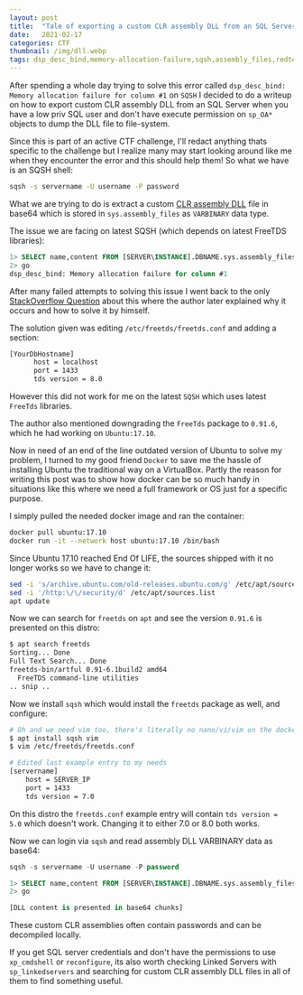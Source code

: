 ```yaml
---
layout: post
title:  "Tale of exporting a custom CLR assembly DLL from an SQL Server"
date:   2021-02-17
categories: CTF
thumbnail: /img/dll.webp
tags: dsp_desc_bind,memory-allocation-failure,sqsh,assembly_files,redteam
---
```

After spending a whole day trying to solve this error called `dsp_desc_bind: Memory allocation failure for column #1` on `SQSH` I decided to do a writeup on how to export custom CLR assembly DLL from an SQL Server when you have a low priv SQL user and don't have execute permission on `sp_OA*` objects to dump the DLL file to file-system.

Since this is part of an active CTF challenge, I'll redact anything thats specific to the challenge but I realize many may start looking around like me when they encounter the error and this should help them! So what we have is an SQSH shell:

```sh
sqsh -s servername -U username -P password
```

What we are trying to do is extract a custom [CLR assembly DLL](https://docs.microsoft.com/en-us/sql/relational-databases/clr-integration/assemblies-database-engine?view=sql-server-ver15) file in base64 which is stored in `sys.assembly_files` as `VARBINARY` data type.

The issue we are facing on latest SQSH (which depends on latest FreeTDS libraries):

```sql
1> SELECT name,content FROM [SERVER\INSTANCE].DBNAME.sys.assembly_files where assembly_id=65536 FOR XML AUTO, BINARY BASE64
2> go
dsp_desc_bind: Memory allocation failure for column #1
```

After many failed attempts to solving this issue I went back to the only [StackOverflow Question](https://stackoverflow.com/questions/50252358/sqsh-gives-dsp-desc-bind-memory-allocation-failure-for-column-1) about this where the author later explained why it occurs and how to solve it by himself.

The solution given was editing `/etc/freetds/freetds.conf` and adding a section:

```sh
[YourDbHostname]
      host = localhost
      port = 1433
      tds version = 8.0
```

However this did not work for me on the latest `SQSH` which uses latest `FreeTds` libraries.

The author also mentioned downgrading the `FreeTds` package to `0.91.6`, which he had working on `Ubuntu:17.10`.

Now in need of an end of the line outdated version of Ubuntu to solve my problem, I turned to my good friend `Docker` to save me the hassle of installing Ubuntu the traditional way on a VirtualBox. Partly the reason for writing this post was to show how docker can be so much handy in situations like this where we need a full framework or OS just for a specific purpose.

I simply pulled the needed docker image and ran the container:

```sh
docker pull ubuntu:17.10
docker run -it --network host ubuntu:17.10 /bin/bash
```

Since Ubuntu 17.10 reached End Of LIFE, the sources shipped with it no longer works so we have to change it:

```sh
sed -i 's/archive.ubuntu.com/old-releases.ubuntu.com/g' /etc/apt/sources.list
sed -i '/http:\/\/security/d' /etc/apt/sources.list
apt update
```

Now we can search for `freetds` on `apt` and see the version `0.91.6` is presented on this distro:

```sh
$ apt search freetds
Sorting... Done
Full Text Search... Done
freetds-bin/artful 0.91-6.1build2 amd64
  FreeTDS command-line utilities
.. snip ..
```

Now we install `sqsh` which would install the `freetds` package as well, and configure:

```sh
# Oh and we need vim too, there's literally no nano/vi/vim on the docker image
$ apt install sqsh vim 
$ vim /etc/freetds/freetds.conf

# Edited last example entry to my needs
[servername]
	host = SERVER_IP
	port = 1433
	tds version = 7.0
```

On this distro the `freetds.conf` example entry will contain `tds version = 5.0` which doesn't work. Changing it to either 7.0 or 8.0 both works.

Now we can login via `sqsh` and read assembly DLL VARBINARY data as base64:

```sql
sqsh -s servername -U username -P password

1> SELECT name,content FROM [SERVER\INSTANCE].DBNAME.sys.assembly_files where assembly_id=65536 FOR XML AUTO, BINARY BASE64
2> go

[DLL content is presented in base64 chunks]
```



These custom CLR assemblies often contain passwords and can be decompiled locally.

If you get SQL server credentials and don't have the permissions to use `xp_cmdshell` or `reconfigure`, its also worth checking Linked Servers with `sp_linkedservers` and searching for custom CLR assembly DLL files in all of them to find something useful.